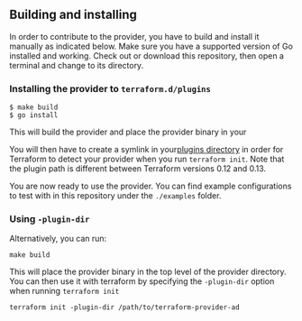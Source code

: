## Building and installing

In order to contribute to the provider, you have to build and install it manually as indicated below. Make sure you have a supported version of Go installed and working. Check out or download this repository, then open a terminal and change to its directory.

### Installing the provider to `terraform.d/plugins`
```
$ make build
$ go install
```
This will build the provider and place the provider binary in your 

You will then have to create a symlink in your[plugins directory](https://www.terraform.io/docs/extend/how-terraform-works.html#plugin-locations) in order for Terraform to detect your provider when you run `terraform init`. Note that the plugin path is different between Terraform versions 0.12 and 0.13.

You are now ready to use the provider. You can find example configurations to test with in this repository under the `./examples` folder.

### Using `-plugin-dir` 

Alternatively, you can run:

```
make build
```

This will place the provider binary in the top level of the provider directory. You can then use it with terraform by specifying the `-plugin-dir` option when running `terraform init`

```
terraform init -plugin-dir /path/to/terraform-provider-ad
```
